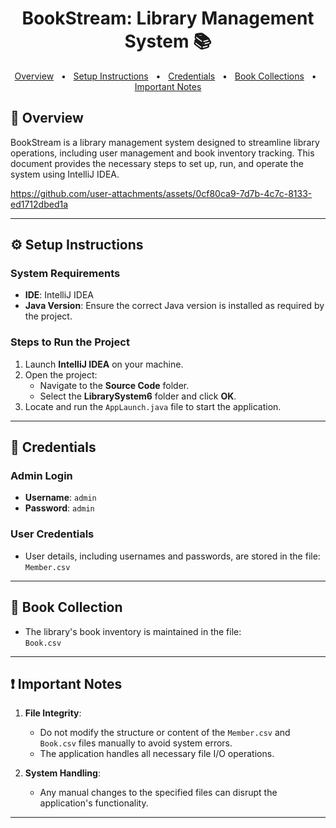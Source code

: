 <h1 align="center" style="font-weight: bold;">BookStream: Library Management System 📚</h1>

<p align="center">
<a href="#overview">Overview</a>
   <span>&nbsp; • &nbsp;</span>
<a href="#setup">Setup Instructions</a>
   <span>&nbsp; • &nbsp;</span>
<a href="#credentials">Credentials</a>
   <span>&nbsp; • &nbsp;</span>
<a href="#collections">Book Collections</a>
      <span>&nbsp; • &nbsp;</span>
<a href="#important">Important Notes</a>
</p>

<h2 id="overview">👀 Overview</h2>

BookStream is a library management system designed to streamline library operations, including user management and book inventory tracking. This document provides the necessary steps to set up, run, and operate the system using IntelliJ IDEA.

https://github.com/user-attachments/assets/0cf80ca9-7d7b-4c7c-8133-ed1712dbed1a

---

<h2 id="setup">⚙️ Setup Instructions</h2>

### System Requirements
- **IDE**: IntelliJ IDEA
- **Java Version**: Ensure the correct Java version is installed as required by the project.

### Steps to Run the Project
1. Launch **IntelliJ IDEA** on your machine.
2. Open the project:
   - Navigate to the **Source Code** folder.
   - Select the **LibrarySystem6** folder and click **OK**.
3. Locate and run the `AppLaunch.java` file to start the application.

---

<h2 id="credentials">🔐 Credentials</h2>

### Admin Login
- **Username**: `admin`  
- **Password**: `admin`

### User Credentials
- User details, including usernames and passwords, are stored in the file:  
  `Member.csv`

---

<h2 id="collections">📃 Book Collection</h2>

- The library's book inventory is maintained in the file:  
  `Book.csv`

---

<h2 id="important">❗ Important Notes</h2>

1. **File Integrity**:
   - Do not modify the structure or content of the `Member.csv` and `Book.csv` files manually to avoid system errors.
   - The application handles all necessary file I/O operations.  

2. **System Handling**:
   - Any manual changes to the specified files can disrupt the application's functionality.

---
